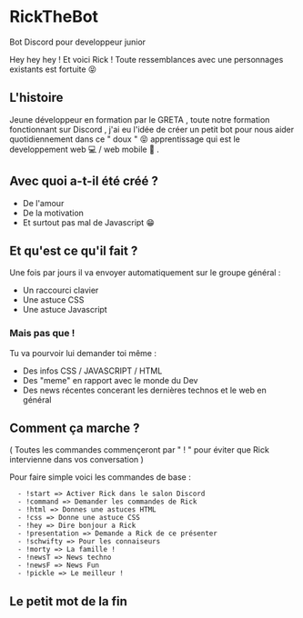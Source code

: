 # RickTheBot 
 Bot Discord pour developpeur junior
 
 Hey hey hey ! Et voici Rick ! 
 Toute ressemblances avec une personnages existants est fortuite 😝  
 
 L'histoire
 ----------
 
 Jeune développeur en formation par le GRETA , toute notre formation fonctionnant sur Discord ,
 j'ai eu l'idée de créer un petit bot pour nous aider quotidiennement dans ce " doux " 😝 apprentissage 
 qui est le developpement web 💻 / web mobile 📱 .
 
 ## Avec quoi a-t-il été créé ? 
 
 - De l'amour 
 - De la motivation 
 - Et surtout pas mal de Javascript 😁
 
 ## Et qu'est ce qu'il fait ?
 
   Une fois par jours il va envoyer automatiquement sur le groupe général :
   
   - Un raccourci clavier 
   - Une astuce CSS
   - Une astuce Javascript
   
   ### Mais pas que !
   
   Tu va pourvoir lui demander toi même :
    
   - Des infos CSS / JAVASCRIPT / HTML
   - Des "meme" en rapport avec le monde du Dev
   - Des news récentes concerant les dernières technos et le web en général
       
 ## Comment ça marche ? 
 
   ( Toutes les commandes commençeront par " ! " pour éviter que Rick intervienne 
   dans vos conversation ) 
   
   Pour faire simple voici les commandes de base :
   
      - !start => Activer Rick dans le salon Discord
      - !command => Demander les commandes de Rick
      - !html => Donnes une astuces HTML 
      - !css => Donne une astuce CSS 
      - !hey => Dire bonjour a Rick 
      - !presentation => Demande a Rick de ce présenter
      - !schwifty => Pour les connaiseurs 
      - !morty => La famille !
      - !newsT => News techno
      - !newsF => News Fun 
      - !pickle => Le meilleur !
      
      
 ## Le petit mot de la fin      


